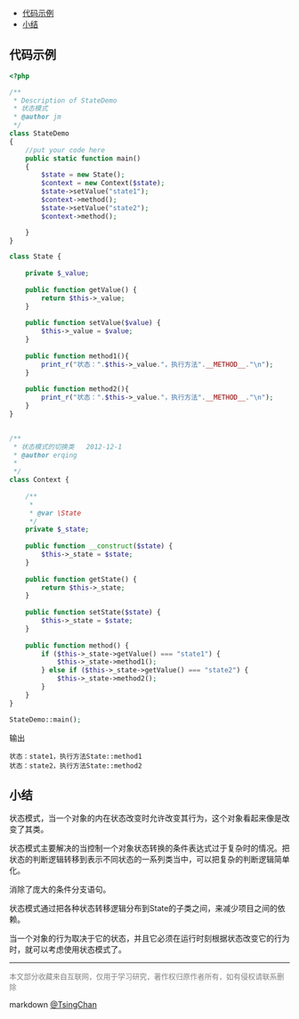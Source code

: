 
<!-- TOC -->

- [代码示例](#代码示例)
- [小结](#小结)

<!-- /TOC -->

## 代码示例

```php
<?php

/**
 * Description of StateDemo
 * 状态模式
 * @author jm
 */
class StateDemo
{
    //put your code here
    public static function main()
    {
        $state = new State();
        $context = new Context($state);
        $state->setValue("state1");
        $context->method();
        $state->setValue("state2");
        $context->method();

    }
}

class State {  
      
    private $_value;  
      
    public function getValue() {  
        return $this->_value;  
    }  
  
    public function setValue($value) {  
        $this->_value = $value;  
    }  
  
    public function method1(){  
        print_r("状态：".$this->_value."，执行方法".__METHOD__."\n");  
    }  
      
    public function method2(){  
        print_r("状态：".$this->_value."，执行方法".__METHOD__."\n");  
    }  
}  

  
/** 
 * 状态模式的切换类   2012-12-1 
 * @author erqing 
 *  
 */  
class Context {  
  
    /**
     *
     * @var \State
     */
    private $_state;  
  
    public function __construct($state) {  
        $this->_state = $state;  
    }  
  
    public function getState() {  
        return $this->_state;  
    }  
  
    public function setState($state) {  
        $this->_state = $state;  
    }  
  
    public function method() {  
        if ($this->_state->getValue() === "state1") {  
            $this->_state->method1();  
        } else if ($this->_state->getValue() === "state2") {  
            $this->_state->method2();  
        }  
    }  
}  

StateDemo::main();

```
输出
```
状态：state1，执行方法State::method1
状态：state2，执行方法State::method2
```

## 小结

状态模式，当一个对象的内在状态改变时允许改变其行为，这个对象看起来像是改变了其类。

状态模式主要解决的当控制一个对象状态转换的条件表达式过于复杂时的情况。把状态的判断逻辑转移到表示不同状态的一系列类当中，可以把复杂的判断逻辑简单化。

消除了庞大的条件分支语句。

状态模式通过把各种状态转移逻辑分布到State的子类之间，来减少项目之间的依赖。

当一个对象的行为取决于它的状态，并且它必须在运行时刻根据状态改变它的行为时，就可以考虑使用状态模式了。 

----
<font size=2 color='grey'>本文部分收藏来自互联网，仅用于学习研究，著作权归原作者所有，如有侵权请联系删除</font>

markdown [@TsingChan](http://www.9ong.com/) 
